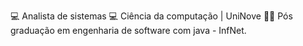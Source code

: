 💻 Analista de sistemas
💻 Ciência da computação | UniNove
👨‍💻 Pós graduação em engenharia de software com java - InfNet.
